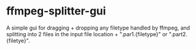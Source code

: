 # ffmpeg-splitter-gui
A simple gui for dragging + dropping any filetype handled by ffmpeg, and splitting into 2 files in the input file location + ".par1.{filetype}" or ".part2.{filetye}".
